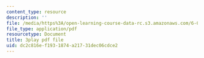 ```yaml
---
content_type: resource
description: ''
file: /media/https%3A/open-learning-course-data-rc.s3.amazonaws.com/6-042j-mathematics-for-computer-science-spring-2015/dc2c816ef1931874a21731dec06cdce2_c3qNBNl1h8g.pdf
file_type: application/pdf
resourcetype: Document
title: 3play pdf file
uid: dc2c816e-f193-1874-a217-31dec06cdce2
---
```

